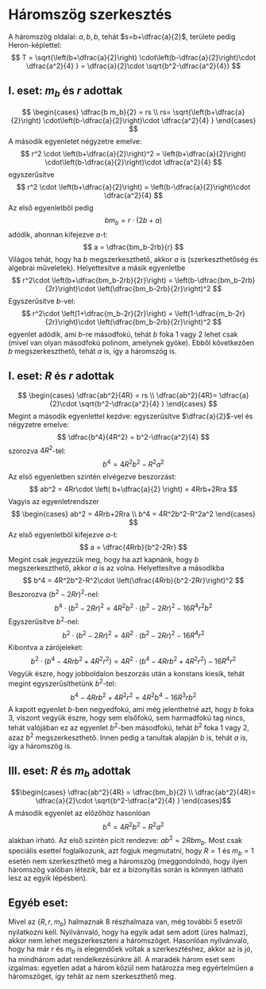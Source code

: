 # Háromszög szerkesztés

A háromszög oldalai: $a, b, b$, tehát $s=b+\dfrac{a}{2}$, területe pedig Heron-képlettel:
$$ T = \sqrt{\left(b+\dfrac{a}{2}\right) \cdot\left(b-\dfrac{a}{2}\right)\cdot \dfrac{a^2}{4} } = \dfrac{a}{2}\cdot \sqrt{b^2-\dfrac{a^2}{4}} $$

## I. eset: $m_b$ és $r$ adottak
$$
\begin{cases} \dfrac{b m_b}{2} = rs \\ rs= \sqrt{\left(b+\dfrac{a}{2}\right) \cdot\left(b-\dfrac{a}{2}\right)\cdot \dfrac{a^2}{4} }  \end{cases}
$$A második egyenletet négyzetre emelve:
$$ r^2 \cdot \left(b+\dfrac{a}{2}\right)^2 = \left(b+\dfrac{a}{2}\right) \cdot\left(b-\dfrac{a}{2}\right)\cdot \dfrac{a^2}{4}  $$ egyszerűsítve
$$ r^2 \cdot \left(b+\dfrac{a}{2}\right) = \left(b-\dfrac{a}{2}\right)\cdot \dfrac{a^2}{4}  $$ Az első egyenletből pedig
$$ bm_b = r\cdot (2b+a) $$ adódik, ahonnan kifejezve $a$-t:
$$ a = \dfrac{bm_b-2rb}{r} $$ Világos tehát, hogy ha $b$ megszerkeszthető, akkor $a$ is (szerkeszthetőség és algebrai műveletek). Helyettesítve a másik egyenletbe
$$ r^2\cdot \left(b+\dfrac{bm_b-2rb}{2r}\right) = \left(b-\dfrac{bm_b-2rb}{2r}\right)\cdot \left(\dfrac{bm_b-2rb}{2r}\right)^2 $$ Egyszerűsítve $b$-vel:
$$ r^2\cdot \left(1+\dfrac{m_b-2r}{2r}\right) = \left(1-\dfrac{m_b-2r}{2r}\right)\cdot \left(\dfrac{bm_b-2rb}{2r}\right)^2  $$ egyenlet adódik, ami $b$-re másodfokú, tehát $b$ foka 1 vagy 2 lehet csak (mivel van olyan másodfokú polinom, amelynek gyöke). Ebből következően $b$ megszerkeszthető, tehát $a$ is, így a háromszög is.

## I. eset: $R$ és $r$ adottak
$$
\begin{cases} \dfrac{ab^2}{4R} = rs \\ \dfrac{ab^2}{4R}= \dfrac{a}{2}\cdot \sqrt{b^2-\dfrac{a^2}{4} }  \end{cases}
$$ Megint a második egyenlettel kezdve: egyszerűsítve $\dfrac{a}{2}$-vel és négyzetre emelve:
$$ \dfrac{b^4}{4R^2} = b^2-\dfrac{a^2}{4} $$ szorozva $4R^2$-tel:
$$b^4 = 4R^2b^2-R^2a^2 $$ Az első egyenletben szintén elvégezve beszorzást:
$$ ab^2 = 4Rr\cdot \left( b+\dfrac{a}{2} \right) = 4Rrb+2Rra $$ Vagyis az egyenletrendszer
$$
\begin{cases} ab^2 = 4Rrb+2Rra \\ b^4 = 4R^2b^2-R^2a^2  \end{cases}
$$ Az első egyenletből kifejezve $a$-t:
$$ a = \dfrac{4Rrb}{b^2-2Rr} $$ Megint csak jegyezzük meg, hogy ha azt kapnánk, hogy $b$ megszerkeszthető, akkor $a$ is az volna. Helyettesítve a másodikba
$$ b^4 = 4R^2b^2-R^2\cdot \left(\dfrac{4Rrb}{b^2-2Rr}\right)^2 $$ Beszorozva $(b^2-2Rr)^2$-nel:
$$ b^4 \cdot (b^2-2Rr)^2 = 4R^2b^2\cdot (b^2-2Rr)^2-16R^4r^2b^2 $$ Egyszerűsítve $b^2$-nel:
$$ b^2 \cdot (b^2-2Rr)^2 = 4R^2\cdot (b^2-2Rr)^2-16R^4r^2 $$ Kibontva a zárójeleket:
$$ b^2 \cdot (b^4 - 4Rrb^2 + 4R^2r^2) = 4R^2\cdot (b^4-4Rrb^2+4R^2r^2) - 16R^4r^2 $$ Vegyük észre, hogy jobboldalon beszorzás után a konstans kiesik, tehát megint egyszerűsíthetünk $b^2$-tel:
$$b^4 - 4Rrb^2+4R^2r^2=4R^2b^4-16R^3rb^2 $$ A kapott egyenlet $b$-ben negyedfokú, ami még jelenthetné azt, hogy $b$ foka $3$, viszont vegyük észre, hogy sem elsőfokú, sem harmadfokú tag nincs, tehát valójában ez az egyenlet $b^2$-ben másodfokú, tehát $b^2$ foka 1 vagy 2, azaz $b^2$ megszerkeszthető. Innen pedig a tanultak alapján $b$ is, tehát $a$ is, így a háromszög is.

## III. eset: $R$ és $m_b$ adottak
$$\begin{cases} \dfrac{ab^2}{4R} = \dfrac{bm_b}{2} \\ \dfrac{ab^2}{4R}= \dfrac{a}{2}\cdot \sqrt{b^2-\dfrac{a^2}{4} }  \end{cases}$$ A második egyenlet az előzőhöz hasonlóan
$$ b^4=4R^2b^2-R^2a^2 $$ alakban írható. Az első szintén picit rendezve: $ab^2 = 2Rbm_b$. Most csak speciális esettel foglalkozunk, azt fogjuk megmutatni, hogy $R=1$ és $m_b = 1$ esetén nem szerkeszthető meg a háromszög (meggondolndó, hogy ilyen háromszög valóban létezik, bár ez a bizonyítás során is könnyen látható lesz az egyik lépésben).

##  Egyéb eset:
Mivel az $\{R,r,m_b\}$ halmaznak 8 részhalmaza van, még további 5 esetről nyilatkozni kell. Nyilvánvaló, hogy ha egyik adat sem adott (üres halmaz), akkor nem lehet megszerkeszteni a háromszöget. Hasonlóan nyilvánvaló, hogy ha már $r$ és $m_b$ is elegendőek voltak a szerkesztéshez, akkor az is jó, ha mindhárom adat rendelkezésünkre áll. A maradék három eset sem izgalmas: egyetlen adat a három közül nem határozza meg egyértelműen a háromszöget, így tehát az nem szerkeszthető meg.
<!--stackedit_data:
eyJoaXN0b3J5IjpbMjY0MTYyMzUxLC03OTgyNTA3MDIsLTE4OT
AwMzQxMSwtMjQwMjM4Mjc0LDczMDk5ODExNl19
-->